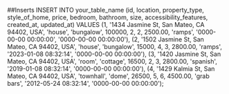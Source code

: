 ##Inserts
INSERT INTO your_table_name (id, location, property_type, style_of_home, price, bedroom, bathroom, size, accessibility_features, created_at, updated_at)
VALUES
    (1, '1434 Jasmine St, San Mateo, CA 94402, USA', 'house', 'bungalow', 100000, 2, 2, 2500.00, 'ramps', '0000-00-00 00:00:00', '0000-00-00 00:00:00'),
    (2, '1502 Jasmine St, San Mateo, CA 94402, USA', 'house', 'bungalow', 15000, 4, 3, 2800.00, 'ramps', '2023-01-08 08:32:14', '0000-00-00 00:00:00'),
    (3, '1420 Jasmine St, San Mateo, CA 94402, USA', 'room', 'cottage', 16500, 2, 3, 2800.00, 'spanish', '2019-01-08 08:32:14', '0000-00-00 00:00:00'),
    (4, '1429 Kalmia St, San Mateo, CA 94402, USA', 'townhall', 'dome', 26500, 5, 6, 4500.00, 'grab bars', '2012-05-24 08:32:14', '0000-00-00 00:00:00');
